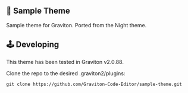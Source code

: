 ## 🎨 Sample Theme

Sample theme for Graviton.
Ported from the Night theme.

## 🕹 Developing
This theme has been tested in Graviton v2.0.88.

Clone the repo to the desired .graviton2/plugins:
```shell
git clone https://github.com/Graviton-Code-Editor/sample-theme.git 
```
